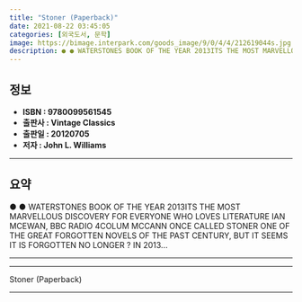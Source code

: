 ```yaml
---
title: "Stoner (Paperback)"
date: 2021-08-22 03:45:05
categories: [외국도서, 문학]
image: https://bimage.interpark.com/goods_image/9/0/4/4/212619044s.jpg
description: ● ● WATERSTONES BOOK OF THE YEAR 2013ITS THE MOST MARVELLOUS DISCOVERY FOR EVERYONE WHO LOVES LITERATURE IAN MCEWAN, BBC RADIO 4COLUM MCCANN ONCE CALLED STONE
---
```


## **정보**

- **ISBN : 9780099561545**
- **출판사 : Vintage Classics**
- **출판일 : 20120705**
- **저자 : John L. Williams**

------



## **요약**

●  ●  WATERSTONES BOOK OF THE YEAR 2013ITS THE MOST MARVELLOUS DISCOVERY FOR EVERYONE WHO LOVES LITERATURE IAN MCEWAN, BBC RADIO 4COLUM MCCANN ONCE CALLED STONER ONE OF THE GREAT FORGOTTEN NOVELS OF THE PAST CENTURY, BUT IT SEEMS IT IS FORGOTTEN NO LONGER ? IN 2013... 

------



------


Stoner (Paperback) 

------


